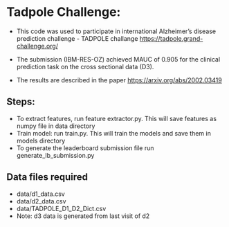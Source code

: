 # Tadpole Challenge:

- This code was used to participate in international Alzheimer’s disease
  prediction challenge - TADPOLE challange
  https://tadpole.grand-challenge.org/


- The submission (IBM-RES-OZ) achieved MAUC of 0.905 for the clinical
  prediction task on the cross sectional data (D3). 
  
- The results are described in the paper
  https://arxiv.org/abs/2002.03419


##  Steps:
 
- To extract features, run feature extractor.py. This will save features
  as numpy file in data directory
- Train model: run train.py. This will train the models and save them in
  models directory
- To generate the leaderboard submission file run 
  generate_lb_submission.py
  
## Data files required
- data/d1_data.csv
- data/d2_data.csv
- data/TADPOLE_D1_D2_Dict.csv
- Note: d3 data is generated from last visit of d2

 